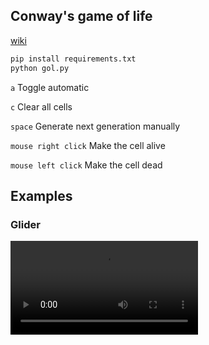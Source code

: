 ## Conway's game of life
[wiki](https://en.wikipedia.org/wiki/Conway%27s_Game_of_Life)

```python
pip install requirements.txt
python gol.py
```
`a` Toggle automatic

`c` Clear all cells

`space` Generate next generation manually

`mouse right click` Make the cell alive

`mouse left click` Make the cell dead

## Examples

### Glider

![glider video](./glider.mp4)
